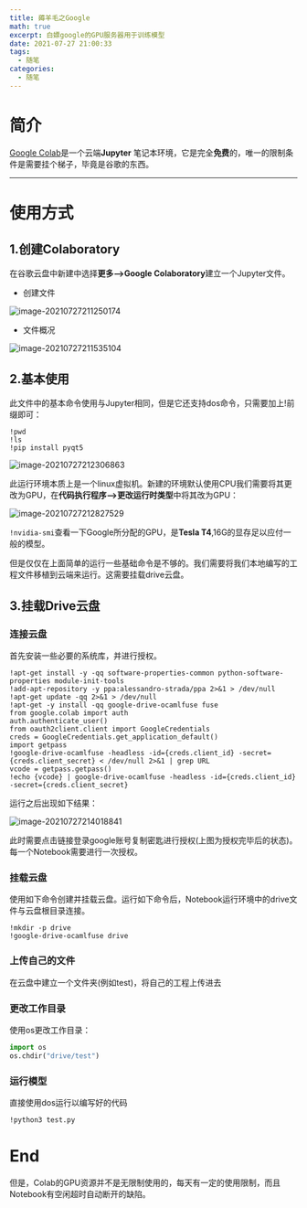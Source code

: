 ```yaml
---
title: 薅羊毛之Google
math: true
excerpt: 白嫖google的GPU服务器用于训练模型
date: 2021-07-27 21:00:33
tags:
  -	随笔
categories:
  -	随笔 
---
```


# 简介

[Google Colab](https://colab.research.google.com/)是一个云端**Jupyter** 笔记本环境，它是完全**免费**的，唯一的限制条件是需要挂个梯子，毕竟是谷歌的东西。



***



# 使用方式

## 1.创建Colaboratory 

在谷歌云盘中新建中选择**更多——>Google Colaboratory**建立一个Jupyter文件。

- 创建文件

![image-20210727211250174](https://gitlab.com/XiubenWu/xiubenwu-images/-/raw/master/img/20210727Colab1.png)

- 文件概况

![image-20210727211535104](https://gitlab.com/XiubenWu/xiubenwu-images/-/raw/master/img/202107272Colab2.png)

## 2.基本使用

此文件中的基本命令使用与Jupyter相同，但是它还支持dos命令，只需要加上!前缀即可：

```
!pwd
!ls
!pip install pyqt5
```

![image-20210727212306863](https://gitlab.com/XiubenWu/xiubenwu-images/-/raw/master/img/20210727Colab3.png)

此运行环境本质上是一个linux虚拟机。新建的环境默认使用CPU我们需要将其更改为GPU，在**代码执行程序——>更改运行时类型**中将其改为GPU：

![image-20210727212827529](https://gitlab.com/XiubenWu/xiubenwu-images/-/raw/master/img/20210727Colab4.png)

`!nvidia-smi`查看一下Google所分配的GPU，是**Tesla T4**,16G的显存足以应付一般的模型。

但是仅仅在上面简单的运行一些基础命令是不够的。我们需要将我们本地编写的工程文件移植到云端来运行。这需要挂载drive云盘。

## 3.挂载Drive云盘

### 连接云盘

首先安装一些必要的系统库，并进行授权。

```
!apt-get install -y -qq software-properties-common python-software-properties module-init-tools
!add-apt-repository -y ppa:alessandro-strada/ppa 2>&1 > /dev/null
!apt-get update -qq 2>&1 > /dev/null
!apt-get -y install -qq google-drive-ocamlfuse fuse
from google.colab import auth
auth.authenticate_user()
from oauth2client.client import GoogleCredentials
creds = GoogleCredentials.get_application_default()
import getpass
!google-drive-ocamlfuse -headless -id={creds.client_id} -secret={creds.client_secret} < /dev/null 2>&1 | grep URL
vcode = getpass.getpass()
!echo {vcode} | google-drive-ocamlfuse -headless -id={creds.client_id} -secret={creds.client_secret}
```

运行之后出现如下结果：

![image-20210727214018841](https://gitlab.com/XiubenWu/xiubenwu-images/-/raw/master/img/20210727Colab5.png)

此时需要点击链接登录google账号复制密匙进行授权(上图为授权完毕后的状态)。每一个Notebook需要进行一次授权。

### 挂载云盘

使用如下命令创建并挂载云盘。运行如下命令后，Notebook运行环境中的drive文件与云盘根目录连接。

```
!mkdir -p drive
!google-drive-ocamlfuse drive
```

### 上传自己的文件

在云盘中建立一个文件夹(例如test)，将自己的工程上传进去

### 更改工作目录

使用os更改工作目录：

```python
import os
os.chdir("drive/test")
```

### 运行模型

直接使用dos运行以编写好的代码

```
!python3 test.py
```

# End

但是，Colab的GPU资源并不是无限制使用的，每天有一定的使用限制，而且Notebook有空闲超时自动断开的缺陷。
